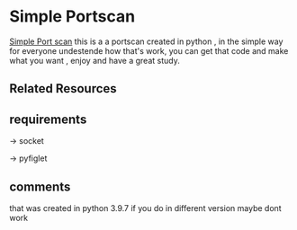 # Simple Portscan


[Simple Port scan](https://github.com/Brandaoo/SimplePortscan/) this is a a portscan created in python , in the simple way for everyone undestende how that's work,
you can get that code and make what you want , enjoy and have a great study.

## Related Resources



## requirements

-> socket

-> pyfiglet



## comments

that was created in python 3.9.7 if you do in different version maybe dont work



